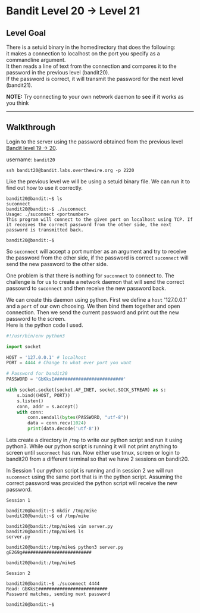 # Bandit Level 20 -> Level 21

## Level Goal 
There is a setuid binary in the homedirectory that does the following:  
it makes a connection to localhost on the port you specify as a commandline argument.  
It then reads a line of text from the connection and compares it to the password in the previous level (bandit20).  
If the password is correct, it will transmit the password for the next level (bandit21).

**NOTE:** Try connecting to your own network daemon to see if it works as you think

---

## Walkthrough  

Login to the server using the password obtained from the previous level [Bandit level 19 -> 20](../bandit19-20/README.md). 

username: `bandit20` 

```
ssh bandit20@bandit.labs.overthewire.org -p 2220
```

Like the previous level we will be using a setuid binary file. We can run it to find out how to use it correctly.

```
bandit20@bandit:~$ ls
suconnect
bandit20@bandit:~$ ./suconnect 
Usage: ./suconnect <portnumber>
This program will connect to the given port on localhost using TCP. If it receives the correct password from the other side, the next password is transmitted back.        

bandit20@bandit:~$
```

So `suconnect` will accept a port number as an argument and try to receive the password from the other side, if the password is correct `suconnect` will send the new password to the other side.

One problem is that there is nothing for `suconnect` to connect to. The challenge is for us to create a network daemon that will send the correct passowrd to `suconnect` and then receive the new password back.

We can create this daemon using python. First we define a `host` '127.0.0.1' and a `port` of our own choosing. We then bind them together and open connection. Then we send the current password and print out the new password to the screen.  
Here is the python code I used.

```python
#!/usr/bin/env python3

import socket

HOST = '127.0.0.1' # localhost
PORT = 4444 # Change to what ever port you want

# Password for bandit20
PASSWORD = 'GbKksE##########################' 

with socket.socket(socket.AF_INET, socket.SOCK_STREAM) as s:
    s.bind((HOST, PORT))
    s.listen()
    conn, addr = s.accept()
    with conn:
        conn.sendall(bytes(PASSWORD, "utf-8"))
        data = conn.recv(1024)
        print(data.decode('utf-8'))
```

Lets create a directory in `/tmp` to write our python script and run it using python3. While our python script is running it will not print anything to screen until `suconnect` has run. Now either use tmux, screen or login to bandit20 from a different terminal so that we have 2 sessions on bandit20.

In Session 1 our python script is running and in session 2 we will run `suconnect` using the same port that is in the python script. Assuming the correct password was provided the python script will receive the new password.

```
Session 1

bandit20@bandit:~$ mkdir /tmp/mike
bandit20@bandit:~$ cd /tmp/mike

bandit20@bandit:/tmp/mike$ vim server.py
bandit20@bandit:/tmp/mike$ ls
server.py

bandit20@bandit:/tmp/mike$ python3 server.py
gE269g##########################

bandit20@bandit:/tmp/mike$
```

```
Session 2

bandit20@bandit:~$ ./suconnect 4444
Read: GbKksE########################## 
Password matches, sending next password

bandit20@bandit:~$
```